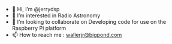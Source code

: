 - 👋 Hi, I’m @jerrydsp
- 👀 I’m interested in Radio Astronomy
- 💞️ I’m looking to collaborate on Developing code for use on the Raspberry Pi platform
- 📫 How to reach me : wallerjr@bigpond.com

<!---
jerrydsp/jerrydsp is a ✨ special ✨ repository because its `README.md` (this file) appears on your GitHub profile.
You can click the Preview link to take a look at your changes.
--->

